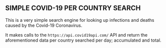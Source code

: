 ## SIMPLE COVID-19 PER COUNTRY SEARCH

This is a very simple search engine for looking up infections and deaths caused by the Covid-19 Coronavirus.

It makes calls to the `https://api.covid19api.com/` API and return the aforementioned data per country
searched per day; accumulated and total.
